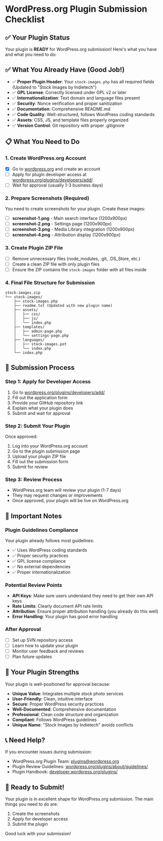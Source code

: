 # WordPress.org Plugin Submission Checklist

## ✅ Your Plugin Status

Your plugin is **READY** for WordPress.org submission! Here's what you have and what you need to do:

## ✅ What You Already Have (Good Job!)

- ✅ **Proper Plugin Header**: Your `stock-images.php` has all required fields (Updated to "Stock Images by Indietech")
- ✅ **GPL License**: Correctly licensed under GPL v2 or later
- ✅ **Internationalization**: Text domain and language files present
- ✅ **Security**: Nonce verification and proper sanitization
- ✅ **Documentation**: Comprehensive README.md
- ✅ **Code Quality**: Well-structured, follows WordPress coding standards
- ✅ **Assets**: CSS, JS, and template files properly organized
- ✅ **Version Control**: Git repository with proper .gitignore

## 📋 What You Need to Do

### 1. **Create WordPress.org Account**
- [X] Go to [wordpress.org](https://wordpress.org) and create an account
- [ ] Apply for plugin developer access at [wordpress.org/plugins/developers/add/](https://wordpress.org/plugins/developers/add/)
- [ ] Wait for approval (usually 1-3 business days)

### 2. **Prepare Screenshots** (Required)
You need to create screenshots for your plugin. Create these images:
- [ ] **screenshot-1.png** - Main search interface (1200x900px)
- [ ] **screenshot-2.png** - Settings page (1200x900px)
- [ ] **screenshot-3.png** - Media Library integration (1200x900px)
- [ ] **screenshot-4.png** - Attribution display (1200x900px)

### 3. **Create Plugin ZIP File**
- [ ] Remove unnecessary files (node_modules, .git, .DS_Store, etc.)
- [ ] Create a clean ZIP file with only plugin files
- [ ] Ensure the ZIP contains the `stock-images` folder with all files inside

### 4. **Final File Structure for Submission**
```
stock-images.zip
└── stock-images/
    ├── stock-images.php
    ├── readme.txt (Updated with new plugin name)
    ├── assets/
    │   ├── css/
    │   ├── js/
    │   └── index.php
    ├── templates/
    │   ├── admin-page.php
    │   └── settings-page.php
    ├── languages/
    │   ├── stock-images.pot
    │   └── index.php
    └── index.php
```

## 🚀 Submission Process

### Step 1: Apply for Developer Access
1. Go to [wordpress.org/plugins/developers/add/](https://wordpress.org/plugins/developers/add/)
2. Fill out the application form
3. Provide your GitHub repository link
4. Explain what your plugin does
5. Submit and wait for approval

### Step 2: Submit Your Plugin
Once approved:
1. Log into your WordPress.org account
2. Go to the plugin submission page
3. Upload your plugin ZIP file
4. Fill out the submission form
5. Submit for review

### Step 3: Review Process
- WordPress.org team will review your plugin (1-7 days)
- They may request changes or improvements
- Once approved, your plugin will be live on WordPress.org

## 📝 Important Notes

### Plugin Guidelines Compliance
Your plugin already follows most guidelines:
- ✅ Uses WordPress coding standards
- ✅ Proper security practices
- ✅ GPL license compliance
- ✅ No external dependencies
- ✅ Proper internationalization

### Potential Review Points
- **API Keys**: Make sure users understand they need to get their own API keys
- **Rate Limits**: Clearly document API rate limits
- **Attribution**: Ensure proper attribution handling (you already do this well)
- **Error Handling**: Your plugin has good error handling

### After Approval
- [ ] Set up SVN repository access
- [ ] Learn how to update your plugin
- [ ] Monitor user feedback and reviews
- [ ] Plan future updates

## 🎯 Your Plugin Strengths

Your plugin is well-positioned for approval because:
- **Unique Value**: Integrates multiple stock photo services
- **User-Friendly**: Clean, intuitive interface
- **Secure**: Proper WordPress security practices
- **Well-Documented**: Comprehensive documentation
- **Professional**: Clean code structure and organization
- **Compliant**: Follows WordPress guidelines
- **Unique Name**: "Stock Images by Indietech" avoids conflicts

## 📞 Need Help?

If you encounter issues during submission:
- WordPress.org Plugin Team: [plugins@wordpress.org](mailto:plugins@wordpress.org)
- Plugin Review Guidelines: [wordpress.org/plugins/about/guidelines/](https://wordpress.org/plugins/about/guidelines/)
- Plugin Handbook: [developer.wordpress.org/plugins/](https://developer.wordpress.org/plugins/)

## 🎉 Ready to Submit!

Your plugin is in excellent shape for WordPress.org submission. The main things you need to do are:
1. Create the screenshots
2. Apply for developer access
3. Submit the plugin

Good luck with your submission! 